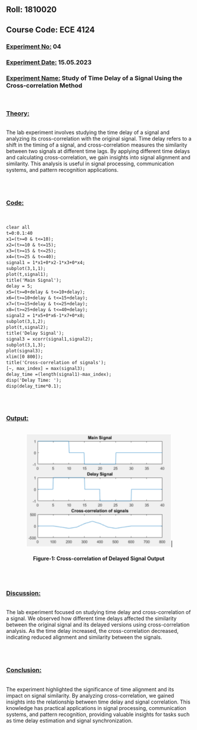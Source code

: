 ## **Roll: 1810020**
## **Course Code: ECE 4124**

### **<u>Experiment No:</u> 04**

### **<u>Experiment Date:</u> 15.05.2023**

### **<u>Experiment Name:</u> Study of Time Delay of a Signal Using the Cross-correlation Method** 

<br>


### **<u>Theory:</u>**
                 
<br>                 
    The lab experiment involves studying the time delay of a signal and analyzing its cross-correlation with the original signal. Time delay refers to a shift in the timing of a signal, and cross-correlation measures the similarity between two signals at different time lags. By applying different time delays and calculating cross-correlation, we gain insights into signal alignment and similarity. This analysis is useful in signal processing, communication systems, and pattern recognition applications. 

<br><br>
            



### **<u>Code:</u>**
<br>

```clc 
clear all 
t=0:0.1:40 
x1=(t>=0 & t<=10); 
x2=(t>=10 & t<=15); 
x3=(t>=15 & t<=25); 
x4=(t>=25 & t<=40); 
signal1 = 1*x1+0*x2-1*x3+0*x4; 
subplot(3,1,1); 
plot(t,signal1); 
title('Main Signal'); 
delay = 5; 
x5=(t>=0+delay & t<=10+delay); 
x6=(t>=10+delay & t<=15+delay); 
x7=(t>=15+delay & t<=25+delay); 
x8=(t>=25+delay & t<=40+delay); 
signal2 = 1*x5+0*x6-1*x7+0*x8; 
subplot(3,1,2); 
plot(t,signal2); 
title('Delay Signal'); 
signal3 = xcorr(signal1,signal2); 
subplot(3,1,3); 
plot(signal3); 
xlim([0 800]); 
title('Cross-correlation of signals'); 
[~, max_index] = max(signal3); 
delay_time =(length(signal1)-max_index); 
disp('Delay Time: '); 
disp(delay_time*0.1);
```


<br><br>



### **<u>Output:</u>** 
<br>

<div align="center">
<img src="./output.png" alt="Figure-1: Cross-correlation of Delayed Signal Output">
<br>
<h4> Figure-1: Cross-correlation of Delayed Signal Output </h4> 
</div>


<br><br>


### **<u>Discussion:</u>** 
<br>
The lab experiment focused on studying time delay and cross-correlation of a signal. We observed how different time delays affected the similarity between the original signal and its delayed versions using cross-correlation analysis. As the time delay increased, the cross-correlation decreased, indicating reduced alignment and similarity between the signals. 

<br><br>

### **<u>Conclusion:</u>**
<br> 
The experiment highlighted the significance of time alignment and its impact on signal similarity. By analyzing cross-correlation, we gained insights into the relationship between time delay and signal correlation. This knowledge has practical applications in signal processing, communication systems, and pattern recognition, providing valuable insights for tasks such as time delay estimation and signal synchronization.

